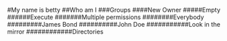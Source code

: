 #My name is betty
##Who am I
###Groups
####New Owner
#####Empty
######Execute
#######Multiple permissions
########Everybody
#########James Bond
##########John Doe
###########Look in the mirror
############Directories
